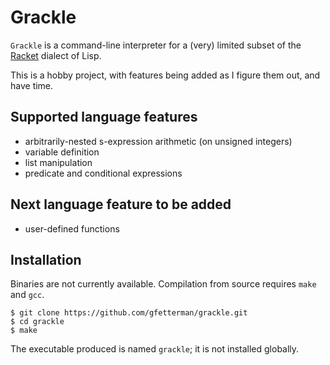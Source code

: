 # Grackle

`Grackle` is a command-line interpreter for a (very) limited subset of the
[Racket](https://racket-lang.org) dialect of Lisp.

This is a hobby project, with features being added as I figure them out, and 
have time.

## Supported language features

* arbitrarily-nested s-expression arithmetic (on unsigned integers)
* variable definition
* list manipulation
* predicate and conditional expressions

## Next language feature to be added

* user-defined functions

## Installation

Binaries are not currently available. Compilation from source requires `make`
and `gcc`.

    $ git clone https://github.com/gfetterman/grackle.git
    $ cd grackle
    $ make

The executable produced is named `grackle`; it is not installed globally.
